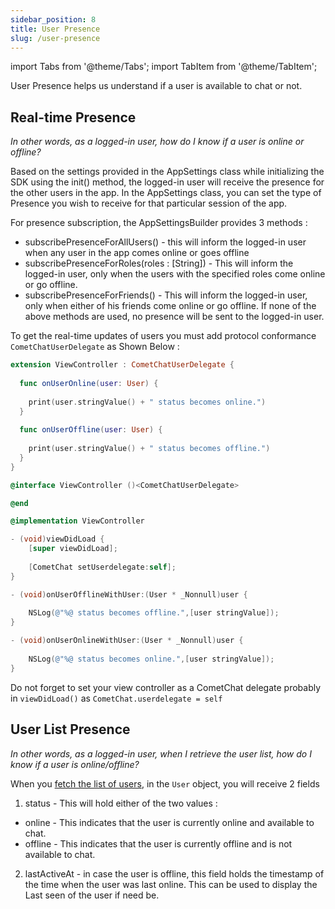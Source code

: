 ```yaml
---
sidebar_position: 8
title: User Presence
slug: /user-presence
---
```


import Tabs from '@theme/Tabs';
import TabItem from '@theme/TabItem';

User Presence helps us understand if a user is available to chat or not.

## Real-time Presence

_In other words, as a logged-in user, how do I know if a user is online or offline?_

Based on the settings provided in the AppSettings class while initializing the SDK using the init() method, the logged-in user will receive the presence for the other users in the app.
In the AppSettings class, you can set the type of Presence you wish to receive for that particular session of the app.

For presence subscription, the AppSettingsBuilder provides 3 methods :

- subscribePresenceForAllUsers() - this will inform the logged-in user when any user in the app comes online or goes offline
- subscribePresenceForRoles(roles : [String]) - This will inform the logged-in user, only when the users with the specified roles come online or go offline.
- subscribePresenceForFriends() - This will inform the logged-in user, only when either of his friends come online or go offline.
If none of the above methods are used, no presence will be sent to the logged-in user.

To get the real-time updates of users  you must add protocol conformance `CometChatUserDelegate` as Shown Below :

<Tabs>
<TabItem value="Swift" label="Swift">

```swift
extension ViewController : CometChatUserDelegate {
    
  func onUserOnline(user: User) {
        
    print(user.stringValue() + " status becomes online.")
  }
    
  func onUserOffline(user: User) {
        
    print(user.stringValue() + " status becomes offline.")
  }
}
```
</TabItem>
<TabItem value="Objective C" label="Objective C">

```objectivec
@interface ViewController ()<CometChatUserDelegate>

@end

@implementation ViewController

- (void)viewDidLoad {
    [super viewDidLoad];
    
    [CometChat setUserdelegate:self];
}

- (void)onUserOfflineWithUser:(User * _Nonnull)user {
    
    NSLog(@"%@ status becomes offline.",[user stringValue]);
}

- (void)onUserOnlineWithUser:(User * _Nonnull)user {
    
    NSLog(@"%@ status becomes online.",[user stringValue]);
}
```
</TabItem>
</Tabs>



Do not forget to set your view controller as a CometChat delegate probably in `viewDidLoad()` as `CometChat.userdelegate = self`

## User List Presence

_In other words, as a logged-in user, when I retrieve the user list, how do I know if a user is online/offline?_

When you [fetch the list of users](./retrieve-users#retrieve-list-of-users), in the `User` object, you will receive 2 fields


1. status - This will hold either of the two values :

- online - This indicates that the user is currently online and available to chat.
- offline - This indicates that the user is currently offline and is not available to chat.

2. lastActiveAt - in case the user is offline, this field holds the timestamp of the time when the user was last online. This can be used to display the Last seen of the user if need be.